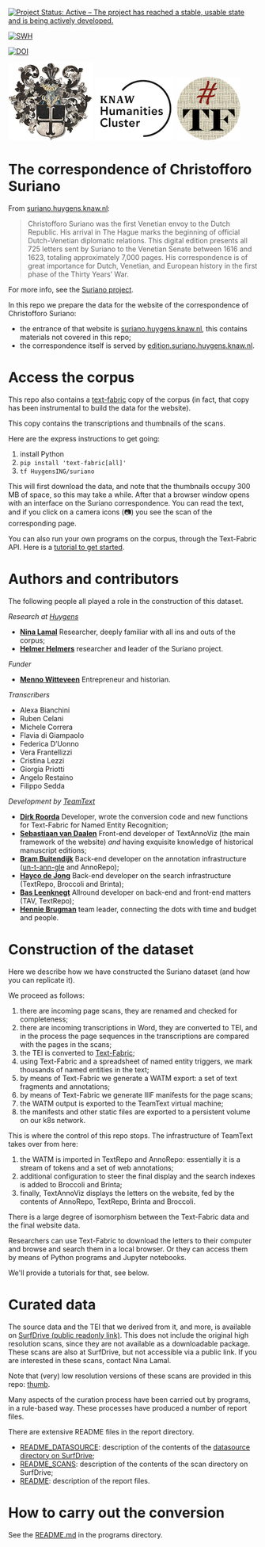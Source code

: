 [![Project Status: Active – The project has reached a stable, usable state and is being actively developed.](https://www.repostatus.org/badges/latest/active.svg)](https://www.repostatus.org/#active)

[![SWH](https://archive.softwareheritage.org/badge/origin/https://github.com/HuygensING/suriano/)](https://archive.softwareheritage.org/browse/origin/?origin_url=https://github.com/HuygensING/suriano)

[![DOI](https://zenodo.org/badge/DOI/10.5281/zenodo.13950093.svg)](https://doi.org/10.5281/zenodo.13950093)

![ok](docs/images/logo.png)
![huc](docs/images/huc.png)
![tf](docs/images/tf-small.png)

# The correspondence of Christofforo Suriano

From [suriano.huygens.knaw.nl](https://suriano.huygens.knaw.nl):

> Christofforo Suriano was the first Venetian envoy to the Dutch Republic. His
arrival in The Hague marks the beginning of official Dutch-Venetian diplomatic
relations. This digital edition presents all 725 letters sent by Suriano to the
Venetian Senate between 1616 and 1623, totaling approximately 7,000 pages. His
correspondence is of great importance for Dutch, Venetian, and European history
in the first phase of the Thirty Years’ War.

For more info, see the
[Suriano project](https://www.huygens.knaw.nl/en/projecten/correspondence-of-christofforo-suriano/).


In this repo we prepare the data for the website of the correspondence of
Christofforo Suriano:

*   the entrance of that website is
    [suriano.huygens.knaw.nl](https://suriano.huygens.knaw.nl), this contains
    materials not covered in this repo;
*   the correspondence itself is served by
    [edition.suriano.huygens.knaw.nl](https://edition.suriano.huygens.knaw.nl).

# Access the corpus

This repo also contains a [text-fabric](https://github.com/annotation/text-fabric)
copy of the corpus (in fact, that copy has been instrumental to build the data for the
website).

This copy contains the transcriptions and thumbnails of the scans.

Here are the express instructions to get going:

1.  install Python
1.  `pip install 'text-fabric[all]'`
1.  `tf HuygensING/suriano`

This will first download the data, and note that the thumbnails occupy 300 MB of space,
so this may take a while.
After that a browser window opens with an interface on the Suriano correspondence.
You can read the text, and if you click on a camera icons (📷) you see the scan
of the corresponding page.

You can also run your own programs on the corpus, through the Text-Fabric API.
Here is a
[tutorial to get started](https://nbviewer.org/github/HuygensING/suriano/blob/main/tutorial/start.ipynb).

# Authors and contributors

The following people all played a role in the construction of this dataset.

*Research at [Huygens](https://www.huygens.knaw.nl/en/projecten/)*

*   **[Nina Lamal](https://www.huygens.knaw.nl/en/medewerkers/nina-lamal-2/)**
    Researcher, deeply familiar with all ins and outs of the corpus;
*   **[Helmer Helmers](https://nl-lab.net/en/about-nl-lab/how-are-nl-lab/helmer-helmers/)**
    researcher and leader of the Suriano project.

*Funder*

*   **[Menno Witteveen](https://nl.linkedin.com/in/menno-witteveen-b4887315)**
    Entrepreneur and historian.

*Transcribers*

*   Alexa Bianchini
*   Ruben Celani
*   Michele Correra
*   Flavia di Giampaolo
*   Federica D’Uonno
*   Vera Frantellizzi
*   Cristina Lezzi
*   Giorgia Priotti
*   Angelo Restaino
*   Filippo Sedda

*Development by [TeamText](https://di.huc.knaw.nl/text-analysis-en.html)*

*   **[Dirk Roorda](https://github.com/dirkroorda)**
    Developer, wrote the conversion code and new functions for
    Text-Fabric for Named Entity Recognition;
*   **[Sebastiaan van Daalen](https://www.huygens.knaw.nl/en/medewerkers/sebastiaan-van-daalen-2/)**
    Front-end developer of TextAnnoViz (the main framework of the website)
    *and* having exquisite knowledge of historical manuscript editions;
*   **[Bram Buitendijk](https://github.com/brambg)**
    Back-end developer on the annotation infrastructure
    ([un-t-ann-gle](https://github.com/knaw-huc/un-t-ann-gle) and AnnoRepo);
*   **[Hayco de Jong](https://github.com/hayco)**
    Back-end developer on the search infrastructure (TextRepo, Broccoli and Brinta);
*   **[Bas Leenknegt](https://nl.linkedin.com/in/basleenknegt)**
    Allround developer on back-end and front-end matters (TAV, TextRepo);
*   **[Hennie Brugman](https://www.researchgate.net/profile/Hennie-Brugman)**
    team leader, connecting the dots with time and budget and people.

# Construction of the dataset

Here we describe how we have constructed the Suriano dataset (and how you can replicate
it).

We proceed as follows:

1.  there are incoming page scans, they are renamed and checked for completeness;
1.  there are incoming transcriptions in Word, they are converted to TEI, and
    in the process the page sequences in the transcriptions are compared with
    the pages in the scans;
1.  the TEI is converted to [Text-Fabric](https://github.com/annotation/text-fabric);
1.  using Text-Fabric and a spreadsheet of named entity triggers, we mark thousands
    of named entities in the text;
1.  by means of Text-Fabric we generate a WATM export: a set of text fragments
    and annotations;
1.  by means of Text-Fabric we generate IIIF manifests for the page scans;
1.  the WATM output is exported to the TeamText virtual machine;
1.  the manifests and other static files are exported to a persistent volume on
    our k8s network.

This is where the control of this repo stops. The infrastructure of TeamText takes
over from here:

1.  the WATM is imported in TextRepo and AnnoRepo: essentially it is a stream of
    tokens and a set of web annotations;
1.  additional configuration to steer the final display and the search indexes
    is added to Broccoli and Brinta;
1.  finally, TextAnnoViz displays the letters on the website, fed by the contents of
    AnnoRepo, TextRepo, Brinta and Broccoli.

There is a large degree of isomorphism between the Text-Fabric data and the final 
website data.

Researchers can use Text-Fabric to download the letters to their computer and browse
and search them in a local browser.
Or they can access them by means of Python programs and Jupyter notebooks.

We'll provide a tutorials for that, see below.

# Curated data

The source data and the TEI that we derived from it, and more, is available on
[SurfDrive (public readonly link)](https://surfdrive.surf.nl/files/index.php/s/L1bhixOQKMdXPjT).
This does not include the original high resolution scans, since they are not
available as a downloadable package. These scans are also at SurfDrive, but not
accessible via a public link. If you are interested in these scans, contact Nina Lamal.

Note that (very) low resolution versions of these scans are provided in this repo:
[thumb](thumb).

Many aspects of the curation process have been carried out by programs, in a rule-based
way. These processes have produced a number of report files.

There are extensive README files in the report directory.

*   [README_DATASOURCE](report/README_DATASOURCE.md): description of the contents of
    the
    [datasource directory on SurfDrive](https://surfdrive.surf.nl/files/index.php/s/L1bhixOQKMdXPjT);
*   [README_SCANS](report/README_SCANS.md): description of the contents of the
    scan directory on SurfDrive;
*   [README](report/README.md): description of the report files.

# How to carry out the conversion

See the [README.md](programs/README.md) in the programs directory.
